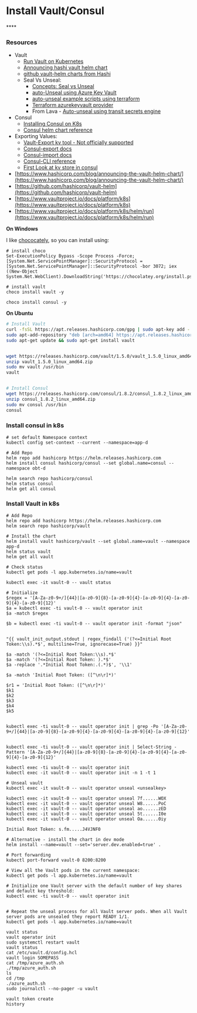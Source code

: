 # Install Vault/Consul

\*\*\*\*

### Resources

* Vault
  * [Run Vault on Kubernetes](https://www.vaultproject.io/docs/platform/k8s/helm/run)
  * [Announcing hashi vault helm chart](https://www.hashicorp.com/blog/announcing-the-vault-helm-chart/)
  * [github vault-helm charts from Hashi](https://github.com/hashicorp/vault-helm)
  * Seal Vs Unseal:
    * [Concepts: Seal vs Unseal](https://www.vaultproject.io/docs/concepts/seal)
    * [auto-Unseal using Azure Key Vault](https://learn.hashicorp.com/tutorials/vault/autounseal-azure-keyvault)
    * [auto-unseal example scripts using terraform](https://github.com/hashicorp/vault-guides/blob/master/operations/azure-keyvault-unseal/main.tf)
    * [Terraform azurekeyvault provider](https://www.vaultproject.io/docs/configuration/seal/azurekeyvault)
    * From Lava - [Auto-unseal using transit secrets engine](https://learn.hashicorp.com/tutorials/vault/autounseal-transit?in=vault/auto-unseal)
* Consul
  * [Installing Consul on K8s](https://www.consul.io/docs/k8s/installation/overview)
  * [Consul helm chart reference](https://www.consul.io/docs/k8s/helm)
* Exporting Values:
  * [Vault-Export kv tool - Not officially supported](https://github.com/jsageryd/vault-kv-tool)
  * [Consul-export docs](https://www.consul.io/docs/commands/kv/export)
  * [Consul-import docs](https://www.consul.io/docs/commands/kv/import)
  * [Consul-CLI reference](https://www.consul.io/docs/commands)
  * [First Look at kv store in consul](http://alesnosek.com/blog/2017/07/15/first-look-at-the-key-value-store-in-consul/)
* [https://www.hashicorp.com/blog/announcing-the-vault-helm-chart/](https://www.hashicorp.com/blog/announcing-the-vault-helm-chart/)
* [https://github.com/hashicorp/vault-helm](https://github.com/hashicorp/vault-helm)
* [https://www.vaultproject.io/docs/platform/k8s](https://www.vaultproject.io/docs/platform/k8s)
* [https://www.vaultproject.io/docs/platform/k8s/helm/run](https://www.vaultproject.io/docs/platform/k8s/helm/run)

**On Windows**

I like [chococately](https://chocolatey.org/), so you can install using:

```text
# install choco
Set-ExecutionPolicy Bypass -Scope Process -Force; [System.Net.ServicePointManager]::SecurityProtocol = [System.Net.ServicePointManager]::SecurityProtocol -bor 3072; iex ((New-Object System.Net.WebClient).DownloadString('https://chocolatey.org/install.ps1'))

# install vault
choco install vault -y

choco install consul -y
```

**On Ubuntu**

```bash
# Install Vault
curl -fsSL https://apt.releases.hashicorp.com/gpg | sudo apt-key add -
sudo apt-add-repository "deb [arch=amd64] https://apt.releases.hashicorp.com $(lsb_release -cs) main"
sudo apt-get update && sudo apt-get install vault


wget https://releases.hashicorp.com/vault/1.5.0/vault_1.5.0_linux_amd64.zip
unzip vault_1.5.0_linux_amd64.zip
sudo mv vault /usr/bin
vault


# Install Consul
wget https://releases.hashicorp.com/consul/1.8.2/consul_1.8.2_linux_amd64.zip
unzip consul_1.8.2_linux_amd64.zip
sudo mv consul /usr/bin
consul
```

### Install consul in k8s

```text
# set default Namespace context
kubectl config set-context --current --namespace=app-d

# Add Repo
helm repo add hashicorp https://helm.releases.hashicorp.com
helm install consul hashicorp/consul --set global.name=consul --namespace obt-d

helm search repo hashicorp/consul
helm status consul
helm get all consul
```

### Install Vault in k8s

```text
# Add Repo
helm repo add hashicorp https://helm.releases.hashicorp.com
helm search repo hashicorp/vault

# Install the chart
helm install vault hashicorp/vault --set global.name=vault --namespace app-d
helm status vault
helm get all vault

# Check status
kubectl get pods -l app.kubernetes.io/name=vault

kubectl exec -it vault-0 -- vault status

# Initialize
$regex = '[A-Za-z0-9+/]{44}|[a-z0-9]{8}-[a-z0-9]{4}-[a-z0-9]{4}-[a-z0-9]{4}-[a-z0-9]{12}'
$a = kubectl exec -ti vault-0 -- vault operator init
$a -match $regex

$b = kubectl exec -ti vault-0 -- vault operator init -format "json"


"{{ vault_init_output.stdout | regex_findall ('(?<=Initial Root Token:\\s).*$', multiline=True, ignorecase=True) }}"

$a -match '(?<=Initial Root Token:\\s).*$'
$a -match '(?<=Initial Root Token: ).*$'
$a -replace '.*Initial Root Token:.(.*)$', '\\1'

$a -match 'Initial Root Token: ([^\n\r]*)'

$r1 = 'Initial Root Token: ([^\n\r]*)'
$k1
$k2
$k3
$k4
$k5


kubectl exec -ti vault-0 -- vault operator init | grep -Po '[A-Za-z0-9+/]{44}|[a-z0-9]{8}-[a-z0-9]{4}-[a-z0-9]{4}-[a-z0-9]{4}-[a-z0-9]{12}'


kubectl exec -ti vault-0 -- vault operator init | Select-String -Pattern '[A-Za-z0-9+/]{44}|[a-z0-9]{8}-[a-z0-9]{4}-[a-z0-9]{4}-[a-z0-9]{4}-[a-z0-9]{12}'

kubectl exec -ti vault-0 -- vault operator init
kubectl exec -it vault-0 -- vault operator init -n 1 -t 1

# Unseal vault
kubectl exec -it vault-0 -- vault operator unseal <unsealkey>

kubectl exec -it vault-0 -- vault operator unseal 7f......WOX
kubectl exec -it vault-0 -- vault operator unseal W8......PoC
kubectl exec -it vault-0 -- vault operator unseal ao......zED
kubectl exec -it vault-0 -- vault operator unseal 5t......I0e
kubectl exec -it vault-0 -- vault operator unseal Oa......0iy

Initial Root Token: s.fm.....J4VJNF0

# Alternative - install the chart in dev mode
helm install --name=vault --set='server.dev.enabled=true' .

# Port forwarding
kubectl port-forward vault-0 8200:8200

# View all the Vault pods in the current namespace:
kubectl get pods -l app.kubernetes.io/name=vault

# Initialize one Vault server with the default number of key shares and default key threshold:
kubectl exec -ti vault-0 -- vault operator init


# Repeat the unseal process for all Vault server pods. When all Vault server pods are unsealed they report READY 1/1.
kubectl get pods -l app.kubernetes.io/name=vault
```



```text
vault status
vault operator init
sudo systemctl restart vault
vault status
cat /etc/vault.d/config.hcl
vault login SOMEPASS
cat /tmp/azure_auth.sh
./tmp/azure_auth.sh
ls
cd /tmp
./azure_auth.sh
sudo journalctl --no-pager -u vault

vault token create
history
```

